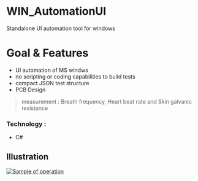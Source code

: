 # WIN_AutomationUI

Standalone UI automation tool for windows

# Goal & Features
  - UI automation of MS windws
  - no scripting or coding capabilities to build tests
  - compact JSON test structure 
  - PCB Design

> measurement : Breath frequency, Heart beat rate and Skin galvanic resistance 

### Technology : 

* C#


## Illustration 

[![Sample of operation](https://img.youtube.com/vi/jkdGsmkgCew/0.jpg)](http://www.youtube.com/embed/jkdGsmkgCew)


   
